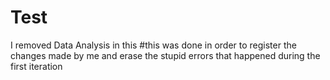 # Test
I removed Data Analysis in this
#this was done in order to register the changes made by me and erase the stupid errors that happened during the first iteration
